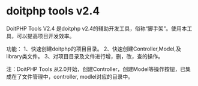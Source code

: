 doitphp tools v2.4
==================
DoitPHP Tools V2.4 是doitphp v2.4的辅助开发工具，俗称“脚手架”。使用本工具，可以提高项目开发效率。

功能：
1、快速创建doitphp的项目目录。
2、快速创建Controller,Model,及library类文件。
3、对项目目录及文件进行增，删，改，查的操作。

注：DoitPHP Tools 从2.0开始，创建Controller，创建Model等操作按钮，已集成在了文件管理中，controller, modlel对应的目录中。
